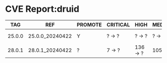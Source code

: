 # CVE Report:druid
|  TAG   |       REF       | PROMOTE | CRITICAL |   HIGH   |  MEDIUM  |   LOW   | UNKNOWN |
|--------|-----------------|---------|----------|----------|----------|---------|---------|
| 25.0.0 | 25.0.0_20240422 | Y       | ? -> ?   | ? -> ?   | ? -> ?   | ? -> ?  | ? -> ?  |
| 28.0.1 | 28.0.1_20240422 | ?       | 7 -> ?   | 136 -> ? | 105 -> ? | 30 -> ? | 0 -> ?  |
